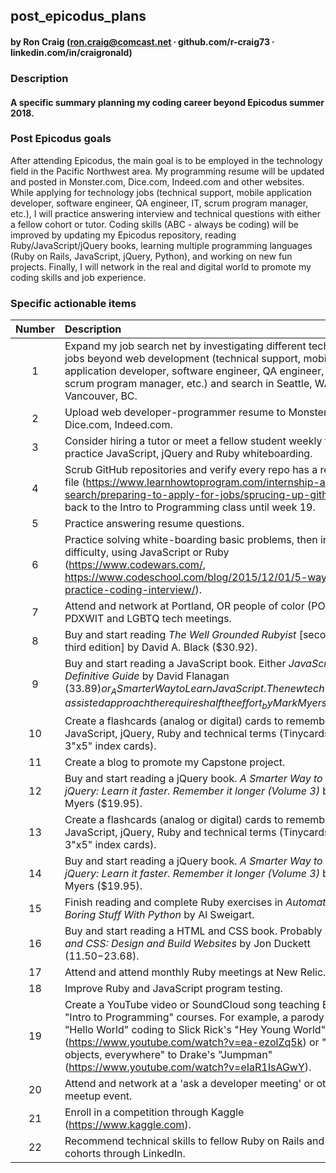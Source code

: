 ## post_epicodus_plans

#### by Ron Craig (ron.craig@comcast.net ∙ github.com/r-craig73 ∙ linkedin.com/in/craigronald)

### Description
#### A specific summary planning my coding career beyond Epicodus summer 2018.

### Post Epicodus goals
After attending Epicodus, the main goal is to be employed in the technology field in the Pacific Northwest area. My programming resume will be updated and posted in Monster.com, Dice.com, Indeed.com and other websites.  While applying for technology jobs (technical support, mobile application developer, software engineer, QA engineer, IT, scrum program manager, etc.), I will practice answering interview and technical questions with either a fellow cohort or tutor.  Coding skills (ABC - always be coding) will be improved by updating my Epicodus repository, reading Ruby/JavaScript/jQuery books, learning multiple programming languages (Ruby on Rails, JavaScript, jQuery, Python), and working on new fun projects. Finally, I will network in the real and digital world to promote my coding skills and job experience.

### Specific actionable items
| Number | Description | Priority |
| :---:       |     :---      |       :---: |
| 1 | Expand my job search net by investigating different technology jobs beyond web development (technical support, mobile application developer, software engineer, QA engineer, IT, scrum program manager, etc.) and search in Seattle, WA and Vancouver, BC. | high |
| 2 | Upload web developer-programmer resume to Monster.com, Dice.com, Indeed.com. | high |
| 3 | Consider hiring a tutor or meet a fellow student weekly to practice JavaScript, jQuery and Ruby whiteboarding. | high |
| 4 | Scrub GitHub repositories and verify every repo has a readme file (https://www.learnhowtoprogram.com/internship-and-job-search/preparing-to-apply-for-jobs/sprucing-up-github). Go back to the Intro to Programming class until week 19. | high |
| 5 | Practice answering resume questions. | high |
| 6 | Practice solving white-boarding basic problems, then increase difficulty, using JavaScript or Ruby (https://www.codewars.com/, https://www.codeschool.com/blog/2015/12/01/5-ways-practice-coding-interview/). | high |
| 7 | Attend and network at Portland, OR people of color (POC), PDXWIT and LGBTQ tech meetings. | high |
| 8 | Buy and start reading _The Well Grounded Rubyist_ [second or third edition] by David A. Black ($30.92). | high |
| 9 | Buy and start reading a JavaScript book.  Either _JavaScript: The Definitive Guide_ by David Flanagan ($33.89) or _A Smarter Way to Learn JavaScript. The new tech-assisted approach the requires half the effort_ by Mark Myers ($17.96). | high |
| 10 | Create a flashcards (analog or digital) cards to remember JavaScript, jQuery, Ruby and technical terms (Tinycards or 3"x5" index cards). | medium |
| 11 | Create a blog to promote my Capstone project. | medium |
| 12 | Buy and start reading a jQuery book. _A Smarter Way to Learn jQuery: Learn it faster. Remember it longer (Volume 3)_ by Mark Myers ($19.95). | medium |
| 13 | Create a flashcards (analog or digital) cards to remember JavaScript, jQuery, Ruby and technical terms (Tinycards or 3"x5" index cards). | medium |
| 14 | Buy and start reading a jQuery book. _A Smarter Way to Learn jQuery: Learn it faster. Remember it longer (Volume 3)_ by Mark Myers ($19.95). | medium |
| 15 | Finish reading and complete Ruby exercises in _Automate the Boring Stuff With Python_ by Al Sweigart. | medium |
| 16 | Buy and start reading a HTML and CSS book. Probably _HTML and CSS: Design and Build Websites_ by Jon Duckett ($11.50-$23.68). | medium |
| 17 | Attend and attend monthly Ruby meetings at New Relic. | medium |
| 18 | Improve Ruby and JavaScript program testing. | medium |
| 19 | Create a YouTube video or SoundCloud song teaching Epicodus "Intro to Programming" courses.  For example, a parody of "Hello World" coding to Slick Rick's "Hey Young World" (https://www.youtube.com/watch?v=ea-ezolZq5k) or "Objects, objects, everywhere" to Drake's "Jumpman" (https://www.youtube.com/watch?v=eIaR1IsAGwY). | low |
| 20 | Attend and network at a 'ask a developer meeting' or other tech meetup event. | low |
| 21 |  Enroll in a competition through Kaggle (https://www.kaggle.com). | low |
| 22 | Recommend technical skills to fellow Ruby on Rails and .Net cohorts through LinkedIn. | low |
